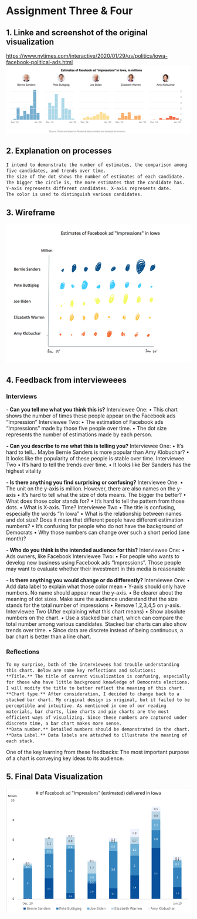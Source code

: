 # Assignment Three & Four

## 1. Linke and screenshot of the original visualization
https://www.nytimes.com/interactive/2020/01/29/us/politics/iowa-facebook-political-ads.html
![](Image/Critique_Result.png)

## 2. Explanation on processes
    I intend to demonstrate the number of estimates, the comparison among five candidates, and trends over time.
    The size of the dot shows the number of estimates of each candidate. The bigger the circle is, the more estimates that the candidate has.
    Y-axis represents different candidates. X-axis represents date.
    The color is used to distinguish various candidates. 


## 3. Wireframe
![](Image/Critique_Sketch.png)

## 4. Feedback from intervieweees
### Interviews
**- Can you tell me what you think this is?**
Interviewee One:
•	This chart shows the number of times these people appear on the Facebook ads “Impression”
Interviewee Two:
•	The estimation of Facebook ads “Impressions” made by those five people over time.
•	The dot size represents the number of estimations made by each person.


**- Can you describe to me what this is telling you?**
Interviewee One:
•	It’s hard to tell… Maybe Bernie Sanders is more popular than Amy Klobuchar?
•	It looks like the popularity of these people is stable over time.
Interviewee Two
•	It’s hard to tell the trends over time.
•	It looks like Ber Sanders has the highest vitality

**- Is there anything you find surprising or confusing?**
Interviewee One:
•	The unit on the y-axis is million. However, there are also names on the y-axis
•	It’s hard to tell what the size of dots means. The bigger the better?
•	What does those color stands for?
•	It’s hard to tell the pattern from those dots.
•	What is X-axis. Time? 
Interviewee Two
•	The title is confusing, especially the words “In Iowa”
•	What is the relationship between names and dot size? Does it mean that different people have different estimation numbers?
•	It’s confusing for people who do not have the background of Democrats 
•	Why those numbers can change over such a short period (one month)?

**- Who do you think is the intended audience for this?**
Interviewee One:
•	Ads owners, like Facebook
Interviewee Two:
•	For people who wants to develop new business using Facebook ads “Impressions”. Those people may want to evaluate whether their investment in this media is reasonable

**- Is there anything you would change or do differently?**
Interviewee One:
•	Add data label to explain what those color mean
•	Y-axis should only have numbers. No name should appear near the y-axis.
•	Be clearer about the meaning of dot sizes. Make sure the audience understand that the size stands for the total number of impressions
•	Remove 1,2,3,4,5 on y-axis.
Interviewee Two (After explaining what this chart means)
•	Show absolute numbers on the chart.
•	Use a stacked bar chart, which can compare the total number among various candidates. Stacked bar charts can also show trends over time.
•	Since data are discrete instead of being continuous, a bar chart is better than a line chart.


### Reflections
    To my surprise, both of the interviewees had trouble understanding this chart. Below are some key reflections and solutions:
    **Title.** The title of current visualization is confusing, especially for those who have little background knowledge of Democrats elections. I will modify the title to better reflect the meaning of this chart.
    **Chart type.** After consideration, I decided to change back to a stacked bar chart. My original design is original, but it failed to be perceptible and intuitive. As mentioned in one of our reading materials, bar charts, line charts and pie charts are the most efficient ways of visualizing. Since these numbers are captured under discrete time, a bar chart makes more sense.
    **Data number.** Detailed numbers should be demonstrated in the chart.
    **Data Label.** Data labels are attached to illustrate the meaning of each stack.
One of the key learning from these feedbacks: The most important purpose of a chart is conveying key ideas to its audience.


## 5. Final Data Visualization
![](Image/Critique_Original.png)
